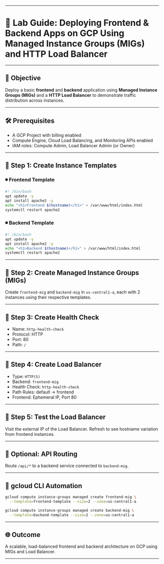 
---

# 🧪 Lab Guide: Deploying Frontend & Backend Apps on GCP Using Managed Instance Groups (MIGs) and HTTP Load Balancer

---

## 📅 Objective

Deploy a basic **frontend** and **backend** application using **Managed Instance Groups (MIGs)** and a **HTTP Load Balancer** to demonstrate traffic distribution across instances.

---

## 🛠️ Prerequisites

* A GCP Project with billing enabled
* Compute Engine, Cloud Load Balancing, and Monitoring APIs enabled
* IAM roles: Compute Admin, Load Balancer Admin (or Owner)

---

## 🔹 Step 1: Create Instance Templates

### ◾ Frontend Template

```bash
#! /bin/bash
apt update -y
apt install apache2 -y
echo "<h1>Frontend $(hostname)</h1>" > /var/www/html/index.html
systemctl restart apache2
```

### ◾ Backend Template

```bash
#! /bin/bash
apt update -y
apt install apache2 -y
echo "<h1>Backend $(hostname)</h1>" > /var/www/html/index.html
systemctl restart apache2
```

---

## 🔹 Step 2: Create Managed Instance Groups (MIGs)

Create `frontend-mig` and `backend-mig` in `us-central1-a`, each with 2 instances using their respective templates.

---

## 🔹 Step 3: Create Health Check

* Name: `http-health-check`
* Protocol: HTTP
* Port: 80
* Path: `/`

---

## 🔹 Step 4: Create Load Balancer

* Type: `HTTP(S)`
* Backend: `frontend-mig`
* Health Check: `http-health-check`
* Path Rules: default → frontend
* Frontend: Ephemeral IP, Port 80

---

## 🔹 Step 5: Test the Load Balancer

Visit the external IP of the Load Balancer. Refresh to see hostname variation from frontend instances.

---

## 🚀 Optional: API Routing

Route `/api/*` to a backend service connected to `backend-mig`.

---

## 🔹 gcloud CLI Automation

```bash
gcloud compute instance-groups managed create frontend-mig \
  --template=frontend-template --size=2 --zone=us-central1-a

gcloud compute instance-groups managed create backend-mig \
  --template=backend-template --size=2 --zone=us-central1-a
```

---

## 🌐 Outcome

A scalable, load-balanced frontend and backend architecture on GCP using MIGs and Load Balancer.

---
